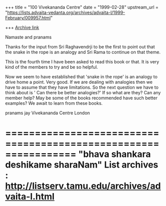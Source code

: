 +++
title = "100 Vivekananda Centre"
date = "1999-02-28"
upstream_url = "https://lists.advaita-vedanta.org/archives/advaita-l/1999-February/009957.html"

+++
[Archive link](https://lists.advaita-vedanta.org/archives/advaita-l/1999-February/009957.html)

Namaste and pranams

Thanks for the input from Sri Raghavendrji to be the first to point out that
the
snake in the rope is an analogy and Sri Rama to continue on that theme.

This is the fourth time I have been asked to read this book or that. It is
very kind of the members to try and be so helpful.

Now we seem to have established that 'snake in the rope' is an analogy to
drive home a point. Very good.  If we are dealing with analogies then we
have to assume that they have limitations. So the next question we have to
think about is ' Can there be  better analogies?' If so what are they? Can
any member help? May be some of the books recommended have such better
examples? We await to learn from these books.

pranams
jay
Vivekananda Centre London

================================================================
"bhava shankara deshikame sharaNam"
List archives : http://listserv.tamu.edu/archives/advaita-l.html
================================================================

